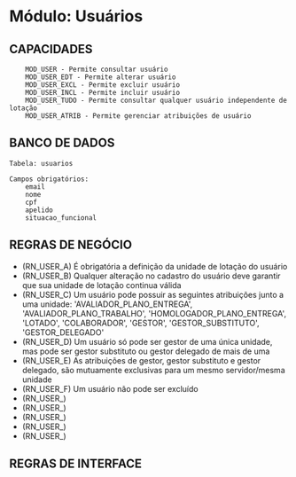 # Módulo: Usuários

## CAPACIDADES  

~~~text
    MOD_USER - Permite consultar usuário
    MOD_USER_EDT - Permite alterar usuário
    MOD_USER_EXCL - Permite excluir usuário
    MOD_USER_INCL - Permite incluir usuário
    MOD_USER_TUDO - Permite consultar qualquer usuário independente de lotação
    MOD_USER_ATRIB - Permite gerenciar atribuições de usuário
~~~

## BANCO DE DADOS

~~~text
Tabela: usuarios

Campos obrigatórios:
    email
    nome
    cpf
    apelido
    situacao_funcional
~~~

## REGRAS DE NEGÓCIO

- (RN_USER_A) É obrigatória a definição da unidade de lotação do usuário
- (RN_USER_B) Qualquer alteração no cadastro do usuário deve garantir que sua unidade de lotação continua válida
- (RN_USER_C) Um usuário pode possuir as seguintes atribuições junto a uma unidade: 'AVALIADOR_PLANO_ENTREGA', 'AVALIADOR_PLANO_TRABALHO', 'HOMOLOGADOR_PLANO_ENTREGA', 'LOTADO', 'COLABORADOR', 'GESTOR', 'GESTOR_SUBSTITUTO', 'GESTOR_DELEGADO'
- (RN_USER_D) Um usuário só pode ser gestor de uma única unidade, mas pode ser gestor substituto ou gestor delegado de mais de uma
- (RN_USER_E) As atribuições de gestor, gestor substituto e gestor delegado, são mutuamente exclusivas para um mesmo servidor/mesma unidade
- (RN_USER_F) Um usuário não pode ser excluído
- (RN_USER_)
- (RN_USER_)
- (RN_USER_)
- (RN_USER_)
- (RN_USER_)

## REGRAS DE INTERFACE
